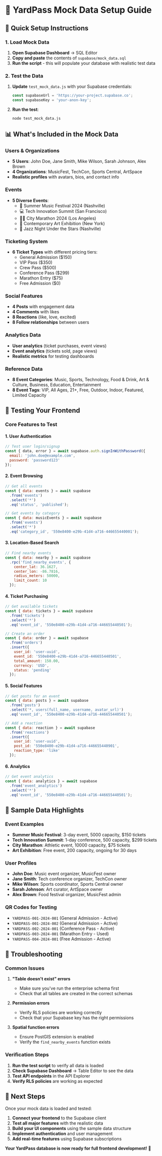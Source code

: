 # 🎯 YardPass Mock Data Setup Guide

## 🚀 Quick Setup Instructions

### 1. Load Mock Data
1. **Open Supabase Dashboard** → SQL Editor
2. **Copy and paste** the contents of `supabase/mock_data.sql`
3. **Run the script** - this will populate your database with realistic test data

### 2. Test the Data
1. **Update** `test_mock_data.js` with your Supabase credentials:
   ```javascript
   const supabaseUrl = 'https://your-project.supabase.co';
   const supabaseKey = 'your-anon-key';
   ```
2. **Run the test**:
   ```bash
   node test_mock_data.js
   ```

## 📊 What's Included in the Mock Data

### **Users & Organizations**
- **5 Users**: John Doe, Jane Smith, Mike Wilson, Sarah Johnson, Alex Brown
- **4 Organizations**: MusicFest, TechCon, Sports Central, ArtSpace
- **Realistic profiles** with avatars, bios, and contact info

### **Events**
- **5 Diverse Events**:
  - 🎵 Summer Music Festival 2024 (Nashville)
  - 💻 Tech Innovation Summit (San Francisco)
  - 🏃‍♂️ City Marathon 2024 (Los Angeles)
  - 🎨 Contemporary Art Exhibition (New York)
  - 🎷 Jazz Night Under the Stars (Nashville)

### **Ticketing System**
- **6 Ticket Types** with different pricing tiers:
  - General Admission ($150)
  - VIP Pass ($350)
  - Crew Pass ($500)
  - Conference Pass ($299)
  - Marathon Entry ($75)
  - Free Admission ($0)

### **Social Features**
- **4 Posts** with engagement data
- **4 Comments** with likes
- **8 Reactions** (like, love, excited)
- **8 Follow relationships** between users

### **Analytics Data**
- **User analytics** (ticket purchases, event views)
- **Event analytics** (tickets sold, page views)
- **Realistic metrics** for testing dashboards

### **Reference Data**
- **8 Event Categories**: Music, Sports, Technology, Food & Drink, Art & Culture, Business, Education, Entertainment
- **8 Event Tags**: VIP, All Ages, 21+, Free, Outdoor, Indoor, Featured, Limited Capacity

## 🧪 Testing Your Frontend

### **Core Features to Test**

#### **1. User Authentication**
```javascript
// Test user login/signup
const { data, error } = await supabase.auth.signInWithPassword({
  email: 'john.doe@example.com',
  password: 'password123'
});
```

#### **2. Event Browsing**
```javascript
// Get all events
const { data: events } = await supabase
  .from('events')
  .select('*')
  .eq('status', 'published');

// Get events by category
const { data: musicEvents } = await supabase
  .from('events')
  .select('*')
  .eq('category_id', '550e8400-e29b-41d4-a716-446655440001');
```

#### **3. Location-Based Search**
```javascript
// Find nearby events
const { data: nearby } = await supabase
  .rpc('find_nearby_events', {
    center_lat: 36.1627,
    center_lon: -86.7816,
    radius_meters: 50000,
    limit_count: 10
  });
```

#### **4. Ticket Purchasing**
```javascript
// Get available tickets
const { data: tickets } = await supabase
  .from('tickets')
  .select('*')
  .eq('event_id', '550e8400-e29b-41d4-a716-446655440501');

// Create an order
const { data: order } = await supabase
  .from('orders')
  .insert({
    user_id: 'user-uuid',
    event_id: '550e8400-e29b-41d4-a716-446655440501',
    total_amount: 150.00,
    currency: 'USD',
    status: 'pending'
  });
```

#### **5. Social Features**
```javascript
// Get posts for an event
const { data: posts } = await supabase
  .from('posts')
  .select('*, users(full_name, username, avatar_url)')
  .eq('event_id', '550e8400-e29b-41d4-a716-446655440501');

// Add a reaction
const { data: reaction } = await supabase
  .from('reactions')
  .insert({
    user_id: 'user-uuid',
    post_id: '550e8400-e29b-41d4-a716-446655440901',
    reaction_type: 'like'
  });
```

#### **6. Analytics**
```javascript
// Get event analytics
const { data: analytics } = await supabase
  .from('event_analytics')
  .select('*')
  .eq('event_id', '550e8400-e29b-41d4-a716-446655440501');
```

## 🎨 Sample Data Highlights

### **Event Examples**
- **Summer Music Festival**: 3-day event, 5000 capacity, $150 tickets
- **Tech Innovation Summit**: 1-day conference, 500 capacity, $299 tickets
- **City Marathon**: Athletic event, 10000 capacity, $75 tickets
- **Art Exhibition**: Free event, 200 capacity, ongoing for 30 days

### **User Profiles**
- **John Doe**: Music event organizer, MusicFest owner
- **Jane Smith**: Tech conference organizer, TechCon owner
- **Mike Wilson**: Sports coordinator, Sports Central owner
- **Sarah Johnson**: Art curator, ArtSpace owner
- **Alex Brown**: Food festival organizer, MusicFest admin

### **QR Codes for Testing**
- `YARDPASS-001-2024-001` (General Admission - Active)
- `YARDPASS-001-2024-002` (General Admission - Active)
- `YARDPASS-002-2024-001` (Conference Pass - Active)
- `YARDPASS-003-2024-001` (Marathon Entry - Used)
- `YARDPASS-004-2024-001` (Free Admission - Active)

## 🔧 Troubleshooting

### **Common Issues**

1. **"Table doesn't exist" errors**
   - Make sure you've run the enterprise schema first
   - Check that all tables are created in the correct schemas

2. **Permission errors**
   - Verify RLS policies are working correctly
   - Check that your Supabase key has the right permissions

3. **Spatial function errors**
   - Ensure PostGIS extension is enabled
   - Verify the `find_nearby_events` function exists

### **Verification Steps**

1. **Run the test script** to verify all data is loaded
2. **Check Supabase Dashboard** → Table Editor to see the data
3. **Test API endpoints** in the API Explorer
4. **Verify RLS policies** are working as expected

## 🚀 Next Steps

Once your mock data is loaded and tested:

1. **Connect your frontend** to the Supabase client
2. **Test all major features** with the realistic data
3. **Build your UI components** using the sample data structure
4. **Implement authentication** and user management
5. **Add real-time features** using Supabase subscriptions

**Your YardPass database is now ready for full frontend development!** 🎉
